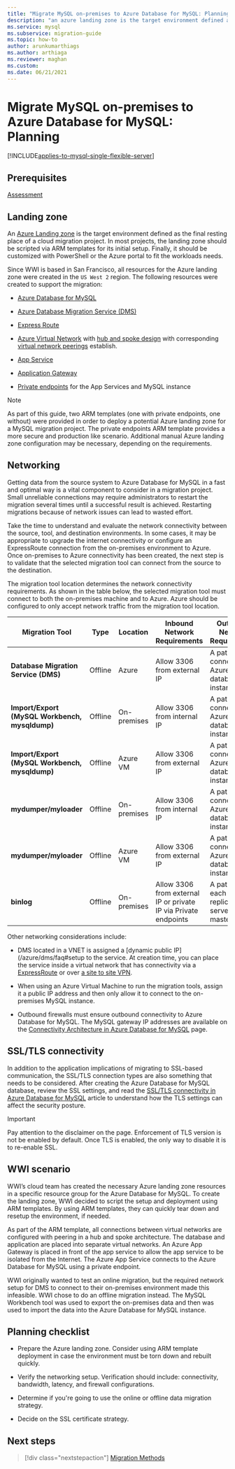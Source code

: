 ```yaml
---
title: "Migrate MySQL on-premises to Azure Database for MySQL: Planning"
description: "an azure landing zone is the target environment defined as the final resting place of a cloud migration project."
ms.service: mysql
ms.subservice: migration-guide
ms.topic: how-to
author: arunkumarthiags
ms.author: arthiaga
ms.reviewer: maghan
ms.custom:
ms.date: 06/21/2021
---
```


# Migrate MySQL on-premises to Azure Database for MySQL: Planning

[!INCLUDE[applies-to-mysql-single-flexible-server](../../includes/applies-to-mysql-single-flexible-server.md)]

## Prerequisites

[Assessment](03-assessment.md)

## Landing zone

An [Azure Landing zone](/azure/cloud-adoption-framework/ready/landing-zone/) is the target environment defined as the final resting place of a cloud migration project. In most projects, the landing zone should be scripted via ARM templates for its initial setup. Finally, it should be customized with PowerShell or the Azure portal to fit the workloads needs.

Since WWI is based in San Francisco, all resources for the Azure landing zone were created in the `US West 2` region. The following resources were created to support the migration:

- [Azure Database for MySQL](../../quickstart-create-mysql-server-database-using-azure-portal.md)

- [Azure Database Migration Service (DMS)](../../../dms/quickstart-create-data-migration-service-portal.md)

- [Express Route](../../../expressroute/expressroute-introduction.md)

- [Azure Virtual Network](../../../virtual-network/quick-create-portal.md) with [hub and spoke design](/azure/architecture/reference-architectures/hybrid-networking/hub-spoke) with corresponding [virtual network peerings](../../../virtual-network/virtual-network-peering-overview.md) establish.

- [App Service](../../../app-service/overview.md)

- [Application Gateway](../../../load-balancer/quickstart-load-balancer-standard-internal-portal.md?tabs=option-1-create-internal-load-balancer-standard)

- [Private endpoints](../../../private-link/private-endpoint-overview.md) for the App Services and MySQL instance

> [!NOTE]
> As part of this guide, two ARM templates (one with private endpoints, one without) were provided in order to deploy a potential Azure landing zone for a MySQL migration project. The private endpoints ARM template provides a more secure and production like scenario. Additional manual Azure landing zone configuration may be necessary, depending on the requirements.

## Networking

Getting data from the source system to Azure Database for MySQL in a fast and optimal way is a vital component to consider in a migration project. Small unreliable connections may require administrators to restart the migration several times until a successful result is achieved. Restarting migrations because of network issues can lead to wasted effort.

Take the time to understand and evaluate the network connectivity between the source, tool, and destination environments. In some cases, it may be appropriate to upgrade the internet connectivity or configure an ExpressRoute connection from the on-premises environment to Azure. Once on-premises to Azure connectivity has been created, the next step is to validate that the selected migration tool can connect from the source to the destination.

The migration tool location determines the network connectivity requirements. As shown in the table below, the selected migration tool must connect to both the on-premises machine and to Azure. Azure should be configured to only accept network traffic from the migration tool location.

| Migration Tool | Type | Location | Inbound Network Requirements | Outbound Network Requirements |
|----------------|------|----------|------------------------------|-------------------------------|
| **Database Migration Service (DMS)** | Offline | Azure| Allow 3306 from external IP | A path to connect to the Azure MySQL database instance |
| **Import/Export (MySQL Workbench, mysqldump)** | Offline| On-premises | Allow 3306 from internal IP | A path to connect to the Azure MySQL database instance |
| **Import/Export (MySQL Workbench, mysqldump)** | Offline| Azure VM | Allow 3306 from external IP | A path to connect to the Azure MySQL database instance |
| **mydumper/myloader** | Offline | On-premises | Allow 3306 from internal IP | A path to connect to the Azure MySQL database instance |
| **mydumper/myloader** | Offline | Azure VM | Allow 3306 from external IP | A path to connect to the Azure MySQL database instance |
| **binlog**  | Offline | On-premises | Allow 3306 from external IP or private IP via Private endpoints | A path for each replication server to the master |

Other networking considerations include:

- DMS located in a VNET is assigned a [dynamic public IP](/azure/dms/faq#setup to the service. At creation time, you can place the service inside a virtual network that has connectivity via a [ExpressRoute](../../../expressroute/expressroute-introduction.md) or over [a site to site VPN](../../../vpn-gateway/tutorial-site-to-site-portal.md).

- When using an Azure Virtual Machine to run the migration tools, assign it a public IP address and then only allow it to connect to the on-premises MySQL instance.

- Outbound firewalls must ensure outbound connectivity to Azure Database for MySQL. The MySQL gateway IP addresses are available on the [Connectivity Architecture in Azure Database for MySQL](../../concepts-connectivity-architecture.md#azure-database-for-mysql-gateway-ip-addresses) page.

## SSL/TLS connectivity

In addition to the application implications of migrating to SSL-based communication, the SSL/TLS connection types are also something that needs to be considered. After creating the Azure Database for MySQL database, review the SSL settings, and read the [SSL/TLS connectivity in Azure Database for MySQL](../../concepts-ssl-connection-security.md) article to understand how the TLS settings can affect the security posture.

> [!Important]
> Pay attention to the disclaimer on the page. Enforcement of TLS version is not be enabled by default. Once TLS is enabled, the only way to disable it is to re-enable SSL.

## WWI scenario

WWI’s cloud team has created the necessary Azure landing zone resources in a specific resource group for the Azure Database for MySQL. To create the landing zone, WWI decided to script the setup and deployment using ARM templates. By using ARM templates, they can quickly tear down and resetup the environment, if needed.

As part of the ARM template, all connections between virtual networks are configured with peering in a hub and spoke architecture. The database and application are placed into separate virtual networks. An Azure App Gateway is placed in front of the app service to allow the app service to be isolated from the Internet. The Azure App Service connects to the Azure Database for MySQL using a private endpoint.

WWI originally wanted to test an online migration, but the required network setup for DMS to connect to their on-premises environment made this infeasible. WWI chose to do an offline migration instead. The MySQL Workbench tool was used to export the on-premises data and then was used to import the data into the Azure Database for MySQL instance.

## Planning checklist

- Prepare the Azure landing zone. Consider using ARM template deployment in case the environment must be torn down and rebuilt quickly.

- Verify the networking setup. Verification should include: connectivity, bandwidth, latency, and firewall configurations.

- Determine if you're going to use the online or offline data migration strategy.

- Decide on the SSL certificate strategy.


## Next steps

> [!div class="nextstepaction"]
> [Migration Methods](./05-migration-methods.md)
